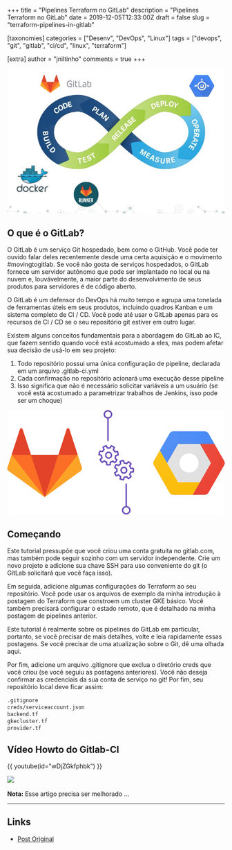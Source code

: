 +++
title = "Pipelines Terraform no GitLab"
description = "Pipelines Terraform no GitLab"
date = 2019-12-05T12:33:00Z
draft = false
slug = "terraform-pipelines-in-gitlab"

[taxonomies]
categories = ["Desenv", "DevOps", "Linux"]
tags = ["devops", "git", "gitlab", "ci/cd", "linux", "terraform"]

[extra]
author = "jniltinho"
comments = true
+++

![](gitlab-ci_01.png)

## O que é o GitLab?

O GitLab é um serviço Git hospedado, bem como o GitHub. Você pode ter ouvido falar deles recentemente desde uma certa aquisição e o movimento #movingtogitlab. Se você não gosta de serviços hospedados, o GitLab fornece um servidor autônomo que pode ser implantado no local ou na nuvem e, louvávelmente, a maior parte do desenvolvimento de seus produtos para servidores é de código aberto.

O GitLab é um defensor do DevOps há muito tempo e agrupa uma tonelada de ferramentas úteis em seus produtos, incluindo quadros Kanban e um sistema completo de CI / CD. Você pode até usar o GitLab apenas para os recursos de CI / CD se o seu repositório git estiver em outro lugar.

Existem alguns conceitos fundamentais para a abordagem do GitLab ao IC, que fazem sentido quando você está acostumado a eles, mas podem afetar sua decisão de usá-lo em seu projeto:

1. Todo repositório possui uma única configuração de pipeline, declarada em um arquivo .gitlab-ci.yml
2. Cada confirmação no repositório acionará uma execução desse pipeline
3. Isso significa que não é necessário solicitar variáveis a um usuário (se você está acostumado a parametrizar trabalhos de Jenkins, isso pode ser um choque)

![](gitlab-ci_03.png)

## Começando

Este tutorial pressupõe que você criou uma conta gratuita no gitlab.com, mas também pode seguir sozinho com um servidor independente. Crie um novo projeto e adicione sua chave SSH para uso conveniente do git (o GitLab solicitará que você faça isso).

Em seguida, adicione algumas configurações do Terraform ao seu repositório. Você pode usar os arquivos de exemplo da minha introdução à postagem do Terraform que constroem um cluster GKE básico. Você também precisará configurar o estado remoto, que é detalhado na minha postagem de pipelines anterior.

Este tutorial é realmente sobre os pipelines do GitLab em particular, portanto, se você precisar de mais detalhes, volte e leia rapidamente essas postagens. Se você precisar de uma atualização sobre o Git, dê uma olhada aqui.

Por fim, adicione um arquivo .gitignore que exclua o diretório creds que você criou (se você seguiu as postagens anteriores). Você não deseja confirmar as credenciais da sua conta de serviço no git! Por fim, seu repositório local deve ficar assim:

```quote
.gitignore
creds/serviceaccount.json
backend.tf
gkecluster.tf
provider.tf
```

## Vídeo Howto do Gitlab-CI

{{ youtube(id="wDjZGkfphbk") }}

![](/images/to-be-continued.png)

**Nota:** Esse artigo precisa ser melhorado ...

----

## Links

* [Post Original](https://medium.com/@timhberry/terraform-pipelines-in-gitlab-415b9d842596)